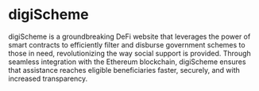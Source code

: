 # digiScheme 
digiScheme is a groundbreaking DeFi website that leverages the power of smart contracts to efficiently filter and disburse government schemes to those in need, revolutionizing the way social support is provided. Through seamless integration with the Ethereum blockchain, digiScheme ensures that assistance reaches eligible beneficiaries faster, securely, and with increased transparency.
